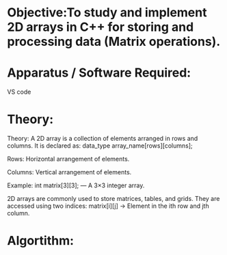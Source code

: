 # Objective:To study and implement 2D arrays in C++ for storing and processing data (Matrix operations).

# Apparatus / Software Required:
VS code

# Theory:
Theory:
A 2D array is a collection of elements arranged in rows and columns.
It is declared as:
data_type array_name[rows][columns];

Rows: Horizontal arrangement of elements.

Columns: Vertical arrangement of elements.

Example:
int matrix[3][3]; — A 3×3 integer array.

2D arrays are commonly used to store matrices, tables, and grids.
They are accessed using two indices:
matrix[i][j] → Element in the ith row and jth column.

# Algortithm:





